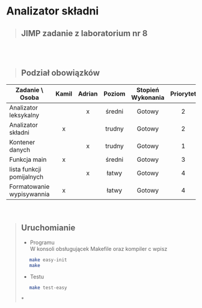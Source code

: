 # Analizator składni

> ## JIMP zadanie z laboratorium nr 8

<br/>
<br/>

> ## Podział obowiązków

| Zadanie \ Osoba           | Kamil | Adrian | Poziom | Stopień Wykonania | Priorytet |
| ------------------------- | :---: | :----: | :----: | :---------------: | :-------: |
| Analizator leksykalny     |       |   x    | średni |      Gotowy       |     2     |
| Analizator składni        |   x   |        | trudny |      Gotowy       |     2     |
| Kontener danych           |       |   x    | trudny |      Gotowy       |     1     |
| Funkcja main              |   x   |        | średni |      Gotowy       |     3     |
| lista funkcji pomijalnych |       |   x    | łatwy  |      Gotowy       |     4     |
| Formatowanie wypisywannia |   x   |        | łatwy  |      Gotowy       |     4     |


<br/>

> ## Uruchomianie
>
> -   Programu\
>     W konsoli obsługującek Makefile oraz kompiler c wpisz
>
> ```bash
>    make easy-init
>    make
> ```
>
> -   Testu
>
> ```bash
>    make test-easy
> ```
>
> \*
